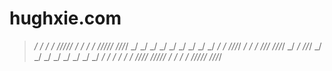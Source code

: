 # hughxie.com
>    _/    _/  _/    _/  _/_/_/_/_/ _/    _/   _/      _/ _/_/_/_/_/ _/_/_/_/
>   _/    _/  _/    _/  _/         _/    _/     _/  _/       _/     _/
>  _/_/_/_/  _/    _/  _/  _/_/_/ _/_/_/_/       _/         _/     _/_/_/
> _/    _/  _/    _/  _/      _/ _/    _/     _/  _/       _/     _/
>_/    _/  _/_/_/_/  _/_/_/_/_/ _/    _/   _/      _/ _/_/_/_/_/ _/_/_/_/
